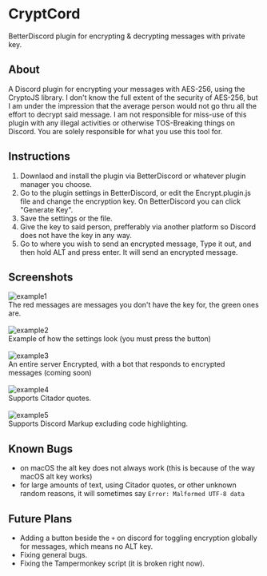 # CryptCord
BetterDiscord plugin for encrypting &amp; decrypting messages with private key.

## About
A Discord plugin for encrypting your messages with AES-256, using the CryptoJS library. I don't know the full extent of the security of AES-256, but I am under the impression that the average person would not go thru all the effort to decrypt said message. I am not responsible for miss-use of this plugin with any illegal activities or otherwise TOS-Breaking things on Discord. You are solely responsible for what you use this tool for.

## Instructions
1. Downlaod and install the plugin via BetterDiscord or whatever plugin manager you choose.
2. Go to the plugin settings in BetterDiscord, or edit the Encrypt.plugin.js file and change the encryption key. On BetterDiscord you can click "Generate Key".
3. Save the settings or the file.
4. Give the key to said person, prefferably via another platform so Discord does not have the key in any way.
5. Go to where you wish to send an encrypted message, Type it out, and then hold ALT and press enter. It will send an encrypted message.

## Screenshots
![example1](https://i.imgur.com/lx665z7.png)<br>
The red messages are messages you don't have the key for, the green ones are.
<br><br>
![example2](https://i.imgur.com/jynl1Xz.png)<br>
Example of how the settings look (you must press the button)
<br><br>
![example3](https://i.imgur.com/eLJgxxs.png)<br>
An entire server Encrypted, with a bot that responds to encrypted messages (coming soon)
<br><br>
![example4](https://i.imgur.com/yL8djOR.png)<br>
Supports Citador quotes.
<br><br>
![example5](https://i.imgur.com/O4faa2T.png)<br>
Supports Discord Markup excluding code highlighting.

## Known Bugs
* on macOS the alt key does not always work (this is because of the way macOS alt key works)
* for large amounts of text, using Citador quotes, or other unknown random reasons, it will sometimes say `Error: Malformed UTF-8 data`

## Future Plans
* Adding a button beside the `+` on discord for toggling encryption globally for messages, which means no ALT key.
* Fixing general bugs.
* Fixing the Tampermonkey script (it is broken right now).
